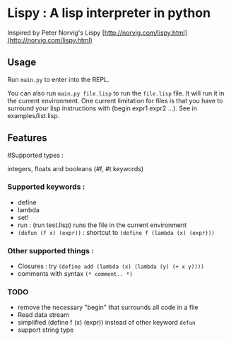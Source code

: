 # Lispy : A lisp interpreter in python

Inspired by Peter Norvig's Lispy [http://norvig.com/lispy.html](http://norvig.com/lispy.html)

## Usage

Run `main.py` to enter into the REPL.

You can also run `main.py file.lisp` to run the `file.lisp` file. It will run it in the current environment. One current limitation for files is that you have to surround your lisp instructions with (begin expr1 expr2 ...). See in examples/list.lisp.

## Features

#Supported types :

integers, floats and booleans (#f, #t keywords)

### Supported keywords :
- define
- lambda
- set!
- run  : (run test.lisp) runs the file in the current environment
- `(defun (f x) (expr))` : shortcut to `(define f (lambda (x) (expr)))`

### Other supported things :
- Closures : try `(define add (lambda (x) (lambda (y) (+ x y))))`
- comments with syntax `(* comment.. *)`


### TODO
- remove the necessary "begin" that surrounds all code in a file
- Read data stream
- simplified (define f (x) (expr)) instead of other keyword `defun`
- support string type

